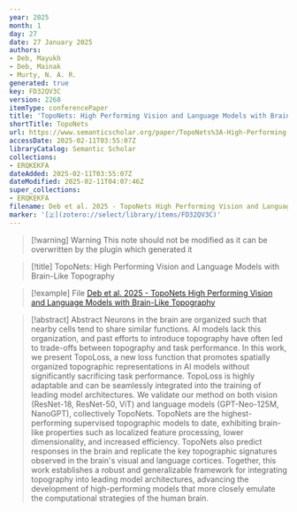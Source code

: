 ```yaml
---
year: 2025
month: 1
day: 27
date: 27 January 2025
authors:
- Deb, Mayukh
- Deb, Mainak
- Murty, N. A. R.
generated: true
key: FD32QV3C
version: 2268
itemType: conferencePaper
title: 'TopoNets: High Performing Vision and Language Models with Brain-Like Topography'
shortTitle: TopoNets
url: https://www.semanticscholar.org/paper/TopoNets%3A-High-Performing-Vision-and-Language-with-Deb-Deb/73dd4c6a593f5efe7ae67cdf1bdd491295e37906
accessDate: 2025-02-11T03:55:07Z
libraryCatalog: Semantic Scholar
collections:
- ERQKEKFA
dateAdded: 2025-02-11T03:55:07Z
dateModified: 2025-02-11T04:07:46Z
super_collections:
- ERQKEKFA
filename: Deb et al. 2025 - TopoNets High Performing Vision and Language Models with Brain-Like Topography
marker: '[🇿](zotero://select/library/items/FD32QV3C)'
---
```



 > 
 > \[!warning\] Warning
 > This note should not be modified as it can be overwritten by the plugin which generated it

 > 
 > \[!title\] TopoNets: High Performing Vision and Language Models with Brain-Like Topography

 > 
 > \[!example\] File
 > [Deb et al. 2025 - TopoNets High Performing Vision and Language Models with Brain-Like Topography](Deb%20et%20al.%202025%20-%20TopoNets%20High%20Performing%20Vision%20and%20Language%20Models%20with%20Brain-Like%20Topography.pdf)

 > 
 > \[!abstract\] Abstract
 > Neurons in the brain are organized such that nearby cells tend to share similar functions. AI models lack this organization, and past efforts to introduce topography have often led to trade-offs between topography and task performance. In this work, we present TopoLoss, a new loss function that promotes spatially organized topographic representations in AI models without significantly sacrificing task performance. TopoLoss is highly adaptable and can be seamlessly integrated into the training of leading model architectures. We validate our method on both vision (ResNet-18, ResNet-50, ViT) and language models (GPT-Neo-125M, NanoGPT), collectively TopoNets. TopoNets are the highest-performing supervised topographic models to date, exhibiting brain-like properties such as localized feature processing, lower dimensionality, and increased efficiency. TopoNets also predict responses in the brain and replicate the key topographic signatures observed in the brain's visual and language cortices. Together, this work establishes a robust and generalizable framework for integrating topography into leading model architectures, advancing the development of high-performing models that more closely emulate the computational strategies of the human brain.
